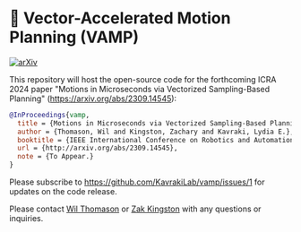 # 🧛 Vector-Accelerated Motion Planning (VAMP)

[![arXiv](https://img.shields.io/badge/arXiv-2309.14545-b31b1b.svg)](https://arxiv.org/abs/2309.14545)

This repository will host the open-source code for the forthcoming ICRA 2024 paper "Motions in Microseconds via Vectorized Sampling-Based Planning" (https://arxiv.org/abs/2309.14545):
```bibtex
@InProceedings{vamp,
  title = {Motions in Microseconds via Vectorized Sampling-Based Planning},
  author = {Thomason, Wil and Kingston, Zachary and Kavraki, Lydia E.},
  booktitle = {IEEE International Conference on Robotics and Automation},
  url = {http://arxiv.org/abs/2309.14545},
  note = {To Appear.}
}
```
Please subscribe to https://github.com/KavrakiLab/vamp/issues/1 for updates on the code release.

Please contact [Wil Thomason](https://wbthomason.com/) or [Zak Kingston](https://zkingston.com/) with any questions or inquiries.
